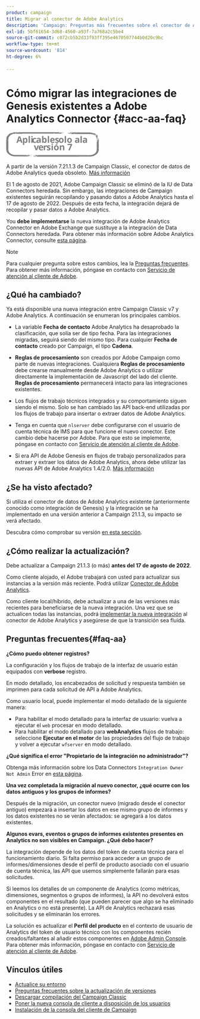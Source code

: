 ```yaml
---
product: campaign
title: Migrar al conector de Adobe Analytics
description: 'Campaign: Preguntas más frecuentes sobre el conector de Analytics'
exl-id: 5bf61654-3d68-4560-a93f-7a768a2c5be4
source-git-commit: c072cb5b2d33f93ff395e4670507744b0d20c9bc
workflow-type: tm+mt
source-wordcount: '814'
ht-degree: 6%

---
```


# Cómo migrar las integraciones de Genesis existentes a Adobe Analytics Connector {#acc-aa-faq}

![](../../assets/v7-only.svg)

A partir de la versión 7.21.1.3 de Campaign Classic, el conector de datos de Adobe Analytics queda obsoleto. [Más información](https://experienceleague.adobe.com/docs/analytics/import/dataconnectors/data-connectors-eol.html)

El 1 de agosto de 2021, Adobe Campaign Classic se eliminó de la IU de Data Connectors heredada. Sin embargo, las integraciones de Campaign existentes seguirán recopilando y pasando datos a Adobe Analytics hasta el 17 de agosto de 2022. Después de esta fecha, la integración dejará de recopilar y pasar datos a Adobe Analytics.

You **debe implementarse** la nueva integración de Adobe Analytics Connector en Adobe Exchange que sustituye a la integración de Data Connectors heredada. Para obtener más información sobre Adobe Analytics Connector, consulte [esta página](../../platform/using/adobe-analytics-connector.md).

>[!NOTE]
>
>Para cualquier pregunta sobre estos cambios, lea la [Preguntas frecuentes](#faq-aa). Para obtener más información, póngase en contacto con [Servicio de atención al cliente de Adobe](https://helpx.adobe.com/es/enterprise/admin-guide.html/enterprise/using/support-for-experience-cloud.ug.html).

## ¿Qué ha cambiado?

Ya está disponible una nueva integración entre Campaign Classic v7 y Adobe Analytics. A continuación se enumeran los principales cambios.

* La variable **Fecha de contacto** Adobe Analytics ha desaprobado la clasificación, que solía ser de tipo fecha. Para las integraciones migradas, seguirá siendo del mismo tipo. Para cualquier **Fecha de contacto** creado por Campaign, el tipo **Cadena**.

* **Reglas de procesamiento** son creados por Adobe Campaign como parte de nuevas integraciones. Cualquiera **Reglas de procesamiento** debe crearse manualmente desde Adobe Analytics o utilizar directamente la implementación de Javascript del lado del cliente. **Reglas de procesamiento** permanecerá intacto para las integraciones existentes.

* Los flujos de trabajo técnicos integrados y su comportamiento siguen siendo el mismo. Solo se han cambiado las API back-end utilizadas por los flujos de trabajo para insertar o extraer datos de Adobe Analytics.

* Tenga en cuenta que `nlserver` debe configurarse con el usuario de cuenta técnica de IMS para que funcione el nuevo conector. Este cambio debe hacerse por Adobe. Para que esto se implemente, póngase en contacto con [Servicio de atención al cliente de Adobe](https://helpx.adobe.com/enterprise/admin-guide.html/enterprise/using/support-for-experience-cloud.ug.html).

* Si era API de Adobe Genesis en flujos de trabajo personalizados para extraer y extraer los datos de Adobe Analytics, ahora debe utilizar las nuevas API de Adobe Analytics 1.4/2.0. [Más información](https://adobeexchangeec.zendesk.com/hc/en-us/articles/360047148832-Replacements-for-Data-Connector-API-calls)

## ¿Se ha visto afectado?

Si utiliza el conector de datos de Adobe Analytics existente (anteriormente conocido como integración de Genesis) y la integración se ha implementado en una versión anterior a Campaign 21.1.3, su impacto se verá afectado.

Descubra cómo comprobar su versión [en esta sección](../../platform/using/launching-adobe-campaign.md#getting-your-campaign-version).

## ¿Cómo realizar la actualización?

Debe actualizar a Campaign 21.1.3 (o más) **antes del 17 de agosto de 2022**.

Como cliente alojado, el Adobe trabajará con usted para actualizar sus instancias a la versión más reciente. Podrá utilizar [Conector de Adobe Analytics](../../platform/using/adobe-analytics-connector.md).

Como cliente local/híbrido, debe actualizar a una de las versiones más recientes para beneficiarse de la nueva integración.
Una vez que se actualicen todas las instancias, podrá [implementar la nueva integración](../../platform/using/adobe-analytics-provisioning.md) al conector de Adobe Analytics y asegúrese de que la transición sea fluida.

## Preguntas frecuentes{#faq-aa}

**¿Cómo puedo obtener registros?**

La configuración y los flujos de trabajo de la interfaz de usuario están equipados con **verbose** registro.

En modo detallado, los encabezados de solicitud y respuesta también se imprimen para cada solicitud de API a Adobe Analytics.

Como usuario local, puede implementar el modo detallado de la siguiente manera:

* Para habilitar el modo detallado para la interfaz de usuario: vuelva a ejecutar el `web` procesar en modo detallado.
* Para habilitar el modo detallado para **webAnalytics** flujos de trabajo: seleccione **Ejecutar en el motor** de las propiedades del flujo de trabajo y volver a ejecutar `wfserver` en modo detallado.

**¿Qué significa el error &quot;Propietario de la integración no administrador&quot;?**

Obtenga más información sobre los Data Connectors `Integration Owner Not Admin` Error en [esta página](https://adobeexchangeec.zendesk.com/hc/en-us/articles/360035167932-Adobe-Analytics-Data-Connectors-Integration-Owner-Not-Admin-Error).

**Una vez completada la migración al nuevo conector, ¿qué ocurre con los datos antiguos y los grupos de informes?**

Después de la migración, un conector nuevo (migrado desde el conector antiguo) empezará a insertar los datos en ese mismo grupo de informes y los datos existentes no se verán afectados: se agregará a los datos existentes.

**Algunos evars, eventos o grupos de informes existentes presentes en Analytics no son visibles en Campaign. ¿Qué debo hacer?**

La integración depende de los datos del token de cuenta técnica para el funcionamiento diario. Si falta permiso para acceder a un grupo de informes/dimensiones desde el perfil de producto asociado con el usuario de cuenta técnica, las API que usemos simplemente fallarán para esas solicitudes.

Si leemos los detalles de un componente de Analytics (como métricas, dimensiones, segmentos o grupos de informes), la API no devolverá estos componentes en el resultado (que pueden parecer que algo se ha eliminado en Analytics o no está presente). La API de Analytics rechazará esas solicitudes y se eliminarán los errores.

La solución es actualizar el **Perfil del producto** en el contexto de usuario de Analytics del token de usuario técnico con los componentes recién creados/faltantes al añadir estos componentes en [Adobe Admin Console](https://adminconsole.adobe.com/). Para obtener más información, póngase en contacto con [Servicio de atención al cliente de Adobe](https://helpx.adobe.com/enterprise/admin-guide.html/enterprise/using/support-for-experience-cloud.ug.html).

## Vínculos útiles

* [Actualice su entorno](../../production/using/build-upgrade.md)
* [Preguntas frecuentes sobre la actualización de versiones](../../platform/using/faq-build-upgrade.md)
* [Descargar compilación del Campaign Classic](https://experience.adobe.com/#/downloads/content/software-distribution/es/campaign.html)
* [Poner la nueva consola de cliente a disposición de los usuarios](../../installation/using/client-console-availability-for-windows.md)
* [Instalación de la consola del cliente de Campaign](../../installation/using/installing-the-client-console.md)
